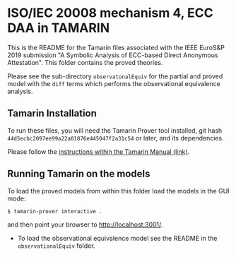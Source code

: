 ISO/IEC 20008 mechanism 4, ECC DAA in TAMARIN
=============================================

This is the README for the Tamarin files associated with the
IEEE EuroS&P 2019 submission "A Symbolic Analysis of ECC-based Direct
Anonymous Attestation". This folder contains the proved theories.

Please see the sub-directory `observatonalEquiv`
for the partial and proved model with the `diff` terms which performs
the observational equivalence analysis. 

Tamarin Installation
--------------------

To run these files, you will need the Tamarin Prover tool installed, git hash `44d5ecbc2097ee99a22a01876e445047f2a31c54` or later, and its dependencies.

Please follow the [instructions within the Tamarin Manual (link)](https://tamarin-prover.github.io/manual/master/book/002_installation.html).

Running Tamarin on the models
-----------------------------

To load the proved models from within this folder load the models in the GUI mode:
```bash
$ tamarin-prover interactive .
```
and then point your browser to [http://localhost:3001/](http://localhost:3001/).

* To load the observational equivalence model see the README in the `observationalEquiv` folder. 
